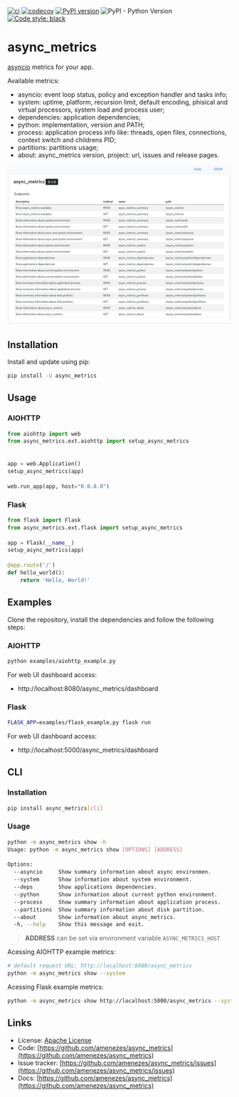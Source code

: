 [![ci](https://github.com/amenezes/async_metrics/workflows/ci/badge.svg)](https://github.com/amenezes/async_metrics/actions)
[![codecov](https://codecov.io/gh/amenezes/async_metrics/branch/main/graph/badge.svg?token=Y0J7INSN6Y)](https://codecov.io/gh/amenezes/async_metrics)
[![PyPI version](https://badge.fury.io/py/async_metrics.svg)](https://badge.fury.io/py/async_metrics)
![PyPI - Python Version](https://img.shields.io/pypi/pyversions/async_metrics)
[![Code style: black](https://img.shields.io/badge/code%20style-black-000000.svg)](https://github.com/psf/black)

# async_metrics

[asyncio](https://docs.python.org/3/library/asyncio.html) metrics for your app.

Available metrics:
- asyncio: event loop status, policy and exception handler and tasks info;
- system: uptime, platform, recursion limit, default encoding, phisical and virtual processors, system load and process user;
- dependencies: application dependencies;
- python: implementation, version and PATH;
- process: application process info like: threads, open files, connections, context switch and childrens PID;
- partitions: partitions usage;
- about: async_metrics version, project: url, issues and release pages.

![dashboard](docs/dashboard.png)

## Installation

Install and update using pip:

````bash
pip install -U async_metrics
````

## Usage

### AIOHTTP

```python
from aiohttp import web
from async_metrics.ext.aiohttp import setup_async_metrics


app = web.Application()
setup_async_metrics(app)

web.run_app(app, host="0.0.0.0")
```

### Flask

```python
from flask import Flask
from async_metrics.ext.flask import setup_async_metrics

app = Flask(__name__)
setup_async_metrics(app)

@app.route('/')
def hello_world():
    return 'Hello, World!'
```


## Examples

Clone the repository, install the dependencies and follow the following steps:

### AIOHTTP

```bash
python examples/aiohttp_example.py
```

For web UI dashboard access:
- http://localhost:8080/async_metrics/dashboard


### Flask

```bash
FLASK_APP=examples/flask_example.py flask run
```

For web UI dashboard access:
- http://localhost:5000/async_metrics/dashboard


## CLI

### Installation

```bash
pip install async_metrics[cli]
```

### Usage

```bash
python -m async_metrics show -h
Usage: python -m async_metrics show [OPTIONS] [ADDRESS]

Options:
  --asyncio     Show summary information about async environmen.
  --system      Show information about system environment.
  --deps        Show applications dependencies.
  --python      Show information about current python environment.
  --process     Show summary information about application process.
  --partitions  Show summary information about disk partition.
  --about       Show information about async_metrics.
  -h, --help    Show this message and exit.
```

> **ADDRESS** can be set via environment variable `ASYNC_METRICS_HOST`

Acessing AIOHTTP example metrics:

```bash
# default request URL: http://localhost:8080/async_metrics
python -m async_metrics show --system
```

Acessing Flask example metrics:


```bash
python -m async_metrics show http://localhost:5000/async_metrics --system
```

## Links

- License: [Apache License](https://choosealicense.com/licenses/apache-2.0/)
- Code: [https://github.com/amenezes/async_metrics](https://github.com/amenezes/async_metrics)
- Issue tracker: [https://github.com/amenezes/async_metrics/issues](https://github.com/amenezes/async_metrics/issues)
- Docs: [https://github.com/amenezes/async_metrics](https://github.com/amenezes/async_metrics)
